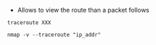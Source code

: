 - Allows to view the route than a packet follows

````
traceroute XXX

nmap -v --traceroute "ip_addr"
````